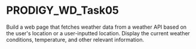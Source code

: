 # PRODIGY_WD_Task05
Build a web page that fetches weather data from a weather API based on the user's location or a user-inputted location. Display the current weather conditions, temperature, and other relevant information.
